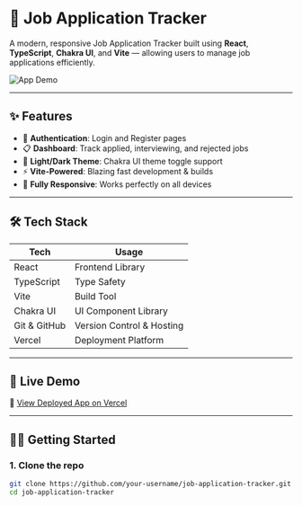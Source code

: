 # 💼 Job Application Tracker

A modern, responsive Job Application Tracker built using **React**, **TypeScript**, **Chakra UI**, and **Vite** — allowing users to manage job applications efficiently.

![App Demo](https://media.giphy.com/media/v1.Y2lkPTc5MGI3NjExaXBoNmZscnhwa3ZiaHY3YzN2cDg0eHEzZHMwYzB6bnY0aXNncTN1MCZlcD12MV9naWZzX3NlYXJjaCZjdD1n/G9yOZbHxU3rUlbZNOc/giphy.gif)

---

## ✨ Features

- 🔐 **Authentication**: Login and Register pages
- 📋 **Dashboard**: Track applied, interviewing, and rejected jobs
- 🌙 **Light/Dark Theme**: Chakra UI theme toggle support
- ⚡ **Vite-Powered**: Blazing fast development & builds
- 💅 **Fully Responsive**: Works perfectly on all devices

---

## 🛠️ Tech Stack

| Tech       | Usage                          |
|------------|--------------------------------|
| React      | Frontend Library               |
| TypeScript | Type Safety                    |
| Vite       | Build Tool                     |
| Chakra UI  | UI Component Library           |
| Git & GitHub | Version Control & Hosting   |
| Vercel     | Deployment Platform            |

---

## 🚀 Live Demo

🔗 [View Deployed App on Vercel](https://your-vercel-link.vercel.app)

---

## 🧑‍💻 Getting Started

### 1. Clone the repo

```bash
git clone https://github.com/your-username/job-application-tracker.git
cd job-application-tracker
